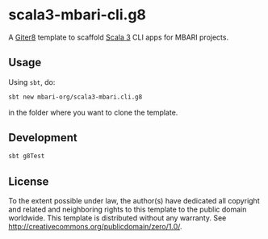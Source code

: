 # scala3-mbari-cli.g8

A [Giter8](http://www.foundweekends.org/giter8/) template to scaffold [Scala 3](https://www.scala-lang.org/) CLI apps for MBARI projects.

## Usage

Using `sbt`, do:

```bash
sbt new mbari-org/scala3-mbari.cli.g8
```

in the folder where you want to clone the template.

## Development

```bash
sbt g8Test
```

## License

To the extent possible under law, the author(s) have dedicated all copyright and related
and neighboring rights to this template to the public domain worldwide.
This template is distributed without any warranty. See <http://creativecommons.org/publicdomain/zero/1.0/>.

